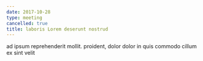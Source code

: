 ```yaml
---
date: 2017-10-28
type: meeting
cancelled: true
title: laboris Lorem deserunt nostrud
---
```

ad ipsum reprehenderit mollit. proident, dolor dolor in quis commodo cillum ex sint velit